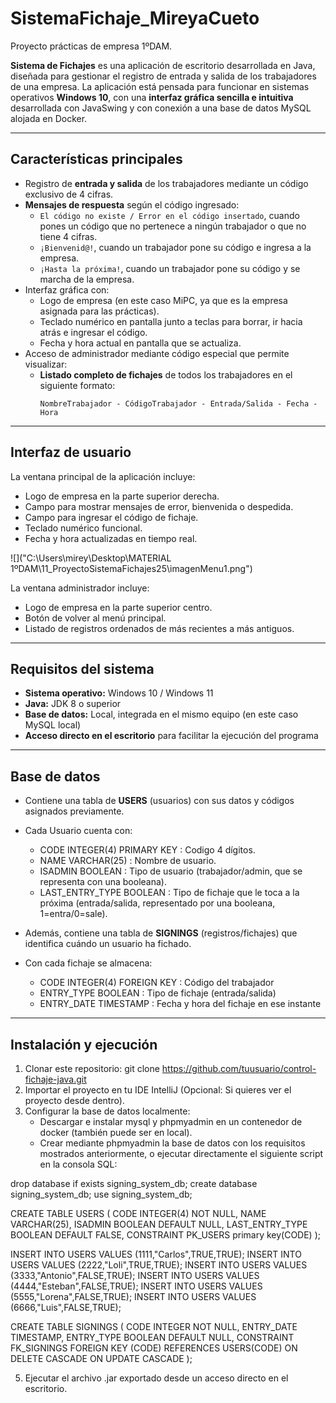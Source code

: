 # SistemaFichaje_MireyaCueto
Proyecto prácticas de empresa 1ºDAM.

**Sistema de Fichajes** es una aplicación de escritorio desarrollada en Java, diseñada para gestionar el registro de entrada y salida de los trabajadores de una empresa. La aplicación está pensada para funcionar en sistemas operativos **Windows 10**, con una **interfaz gráfica sencilla e intuitiva** desarrollada con JavaSwing y con conexión a una base de datos MySQL alojada en Docker.

---

## Características principales

- Registro de **entrada y salida** de los trabajadores mediante un código exclusivo de 4 cifras.
- **Mensajes de respuesta** según el código ingresado:
  - `El código no existe / Error en el código insertado`, cuando pones un código que no pertenece a ningún trabajador o que no tiene 4 cifras.
  - `¡Bienvenid@!`, cuando un trabajador pone su código e ingresa a la empresa.
  - `¡Hasta la próxima!`, cuando un trabajador pone su código y se marcha de la empresa.
- Interfaz gráfica con:
  - Logo de empresa (en este caso MiPC, ya que es la empresa asignada para las prácticas).
  - Teclado numérico en pantalla junto a teclas para borrar, ir hacia atrás e ingresar el código.
  - Fecha y hora actual en pantalla que se actualiza.
- Acceso de administrador mediante código especial que permite visualizar:
  - **Listado completo de fichajes** de todos los trabajadores en el siguiente formato:
    ```
    NombreTrabajador - CódigoTrabajador - Entrada/Salida - Fecha - Hora
    ```

---

## Interfaz de usuario

La ventana principal de la aplicación incluye:
- Logo de empresa en la parte superior derecha.
- Campo para mostrar mensajes de error, bienvenida o despedida.
- Campo para ingresar el código de fichaje.
- Teclado numérico funcional.
- Fecha y hora actualizadas en tiempo real.

![]("C:\Users\mirey\Desktop\MATERIAL 1ºDAM\11_ProyectoSistemaFichajes25\imagenMenu1.png")
  
La ventana administrador incluye:
- Logo de empresa en la parte superior centro.
- Botón de volver al menú principal.
- Listado de registros ordenados de más recientes a más antiguos.

---

## Requisitos del sistema

- **Sistema operativo:** Windows 10 / Windows 11
- **Java:** JDK 8 o superior
- **Base de datos:** Local, integrada en el mismo equipo (en este caso MySQL local)
- **Acceso directo en el escritorio** para facilitar la ejecución del programa

---

## Base de datos

- Contiene una tabla de **USERS** (usuarios) con sus datos y códigos asignados previamente.
- Cada Usuario cuenta con:
  - CODE INTEGER(4) PRIMARY KEY : Codigo 4 dígitos.
  - NAME VARCHAR(25) : Nombre de usuario.
  - ISADMIN BOOLEAN : Tipo de usuario (trabajador/admin, que se representa con una booleana).
  - LAST_ENTRY_TYPE BOOLEAN : Tipo de fichaje que le toca a la próxima (entrada/salida, representado por una booleana, 1=entra/0=sale).

- Además, contiene una tabla de **SIGNINGS** (registros/fichajes) que identifica cuándo un usuario ha fichado.
- Con cada fichaje se almacena:
  - CODE INTEGER(4) FOREIGN KEY : Código del trabajador
  - ENTRY_TYPE BOOLEAN : Tipo de fichaje (entrada/salida)
  - ENTRY_DATE TIMESTAMP : Fecha y hora del fichaje en ese instante

---

## Instalación y ejecución

1. Clonar este repositorio: git clone https://github.com/tuusuario/control-fichaje-java.git
2. Importar el proyecto en tu IDE IntelliJ (Opcional: Si quieres ver el proyecto desde dentro).
3. Configurar la base de datos localmente:
   - Descargar e instalar mysql y phpmyadmin en un contenedor de docker (también puede ser en local).
   - Crear mediante phpmyadmin la base de datos con los requisitos mostrados anteriormente, o ejecutar directamente el siguiente script en la consola SQL:

drop database if exists signing_system_db;
create database signing_system_db;
use signing_system_db;

CREATE TABLE USERS (
	CODE INTEGER(4) NOT NULL,
	NAME VARCHAR(25),
	ISADMIN BOOLEAN DEFAULT NULL,
	LAST_ENTRY_TYPE BOOLEAN DEFAULT FALSE,
	CONSTRAINT PK_USERS primary key(CODE)
);

INSERT INTO USERS VALUES (1111,"Carlos",TRUE,TRUE);
INSERT INTO USERS VALUES (2222,"Loli",TRUE,TRUE);
INSERT INTO USERS VALUES (3333,"Antonio",FALSE,TRUE);
INSERT INTO USERS VALUES (4444,"Esteban",FALSE,TRUE);
INSERT INTO USERS VALUES (5555,"Lorena",FALSE,TRUE);
INSERT INTO USERS VALUES (6666,"Luis",FALSE,TRUE);

CREATE TABLE SIGNINGS (
	CODE INTEGER NOT NULL,
	ENTRY_DATE TIMESTAMP,
	ENTRY_TYPE BOOLEAN DEFAULT NULL,
	CONSTRAINT FK_SIGNINGS FOREIGN KEY (CODE) 
		REFERENCES USERS(CODE)
		ON DELETE CASCADE
		ON UPDATE CASCADE
);

     
5. Ejecutar el archivo .jar exportado desde un acceso directo en el escritorio.


